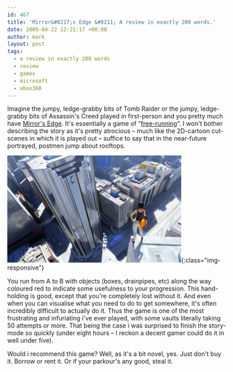 ```yaml
---
id: 467
title: 'Mirror&#8217;s Edge &#8211; A review in exactly 200 words.'
date: 2009-04-22 12:21:17 +00:00
author: mark
layout: post
tags:
  - a review in exactly 200 words
  - review
  - games
  - microsoft
  - xbox360
---
```

Imagine the jumpy, ledge-grabby bits of Tomb Raider or the jumpy, ledge-grabby bits of Assassin's Creed played in first-person and you pretty much have [Mirror's Edge](http://www.mirrorsedge.com/). It's essentially a game of &#8220;[free-running](http://en.wikipedia.org/wiki/Freerunning)&#8220;. I won't bother describing the story as it's pretty atrocious &#8211; much like the 2D-cartoon cut-scenes in which it is played out &#8211; suffice to say that in the near-future portrayed, postmen jump about rooftops.

![Mirrors Edge](/images/fromwp/2009/04/mirrors_edge.jpg){:class="img-responsive"}

You run from A to B with objects (boxes, drainpipes, etc) along the way coloured red to indicate some usefulness to your progression. This hand-holding is good, except that you're completely lost without it. And even when you can visualise what you need to do to get somewhere, it's often incredibly difficult to actually do it. Thus the game is one of the most frustrating and infuriating i've ever played, with some vaults literally taking 50 attempts or more. That being the case i was surprised to finish the story-mode so quickly (under eight hours &#8211; I reckon a decent gamer could do it in well under five).

Would i recommend this game? Well, as it's a bit novel, yes. Just don't buy it. Borrow or rent it. Or if your parkour's any good, steal it.
